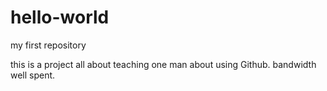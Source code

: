# hello-world
my first repository

this is a project all about teaching one man about using Github. bandwidth well spent.

